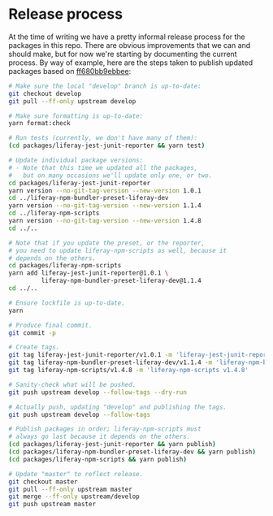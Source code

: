 # Release process

At the time of writing we have a pretty informal release process for the packages in this repo. There are obvious improvements that we can and should make, but for now we're starting by documenting the current process. By way of example, here are the steps taken to publish updated packages based on [ff680bb9ebbee](https://github.com/liferay/liferay-npm-tools/commit/ff680bb9ebbee43711bb7bf03d3e852716c54616):


```sh
# Make sure the local "develop" branch is up-to-date:
git checkout develop
git pull --ff-only upstream develop

# Make sure formatting is up-to-date:
yarn format:check

# Run tests (currently, we don't have many of them):
(cd packages/liferay-jest-junit-reporter && yarn test)

# Update individual package versions:
# - Note that this time we updated all the packages,
#   but on many occasions we'll update only one, or two.
cd packages/liferay-jest-junit-reporter
yarn version --no-git-tag-version --new-version 1.0.1
cd ../liferay-npm-bundler-preset-liferay-dev
yarn version --no-git-tag-version --new-version 1.1.4
cd ../liferay-npm-scripts
yarn version --no-git-tag-version --new-version 1.4.8
cd ../..

# Note that if you update the preset, or the reporter,
# you need to update liferay-npm-scripts as well, because it
# depends on the others.
cd packages/liferay-npm-scripts
yarn add liferay-jest-junit-reporter@1.0.1 \
         liferay-npm-bundler-preset-liferay-dev@1.1.4
cd ../..

# Ensure lockfile is up-to-date.
yarn

# Produce final commit.
git commit -p

# Create tags.
git tag liferay-jest-junit-reporter/v1.0.1 -m 'liferay-jest-junit-reporter v1.0.1'
git tag liferay-npm-bundler-preset-liferay-dev/v1.1.4 -m 'liferay-npm-bundler-preset-liferay-dev v1.1.4'
git tag liferay-npm-scripts/v1.4.8 -m 'liferay-npm-scripts v1.4.8'

# Sanity-check what will be pushed.
git push upstream develop --follow-tags --dry-run

# Actually push, updating "develop" and publishing the tags.
git push upstream develop --follow-tags

# Publish packages in order; liferay-npm-scripts must
# always go last because it depends on the others.
(cd packages/liferay-jest-junit-reporter && yarn publish)
(cd packages/liferay-npm-bundler-preset-liferay-dev && yarn publish)
(cd packages/liferay-npm-scripts && yarn publish)

# Update "master" to reflect release.
git checkout master
git pull --ff-only upstream master
git merge --ff-only upstream/develop
git push upstream master
```
